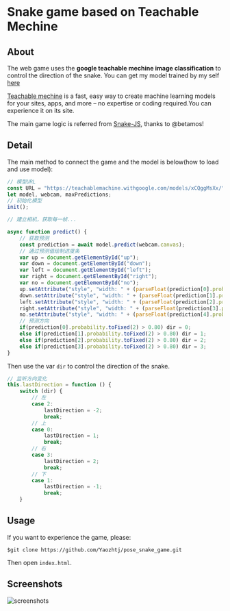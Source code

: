 # Snake game based on Teachable Mechine

## About

The web game uses the **google teachable mechine image classification** to control the direction of the snake. You can get my model trained by my self [here](https://teachablemachine.withgoogle.com/models/xCQggMsXx/)

[Teachable mechine](https://teachablemachine.withgoogle.com/) is a fast, easy way to create machine learning models for your sites, apps, and more – no expertise or coding required.You can experience it on its site.

The main game logic is referred from [Snake-JS](https://github.com/betamos/Snake-JS/blob/master/snake-js.js), thanks to @betamos!

## Detail

The main method to connect the game and the model is below(how to load and use model):

```js
// 模型URL
const URL = "https://teachablemachine.withgoogle.com/models/xCQggMsXx/";
let model, webcam, maxPredictions;
// 初始化模型
init();

// 建立相机，获取每一帧...

async function predict() {
    // 获取预测
    const prediction = await model.predict(webcam.canvas);
    // 通过预测值绘制进度条
    var up = document.getElementById("up");
    var down = document.getElementById("down");
    var left = document.getElementById("left");
    var right = document.getElementById("right");
    var no = document.getElementById("no");
    up.setAttribute("style", "width: " + (parseFloat(prediction[0].probability.toFixed(2)) * 100).toString() + "%");
    down.setAttribute("style", "width: " + (parseFloat(prediction[1].probability.toFixed(2)) * 100).toString() + "%");
    left.setAttribute("style", "width: " + (parseFloat(prediction[2].probability.toFixed(2)) * 100).toString() + "%");
    right.setAttribute("style", "width: " + (parseFloat(prediction[3].probability.toFixed(2)) * 100).toString() + "%");
    no.setAttribute("style", "width: " + (parseFloat(prediction[4].probability.toFixed(2)) * 100).toString() + "%");
    // 预测方向
    if(prediction[0].probability.toFixed(2) > 0.80) dir = 0;
    else if(prediction[1].probability.toFixed(2) > 0.80) dir = 1;
    else if(prediction[2].probability.toFixed(2) > 0.80) dir = 2;
    else if(prediction[3].probability.toFixed(2) > 0.80) dir = 3;
}
```

Then use the var `dir` to control the direction of the snake.

```js
// 监听方向变化
this.lastDirection = function () {
    switch (dir) {
        // 左
        case 2:
            lastDirection = -2;
            break;
        // 上
        case 0:
            lastDirection = 1;
            break;
        // 右
        case 3:
            lastDirection = 2;
            break;
        // 下
        case 1:
            lastDirection = -1;
            break;
    }
```

## Usage

If you want to experience the game, please:

```git
$git clone https://github.com/Yaozhtj/pose_snake_game.git
```

Then open `index.html`.

## Screenshots

![screenshots](https://github.com/Yaozhtj/pose_snake_game/blob/main/img/srceenshots.png)
